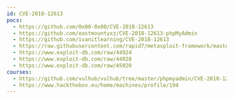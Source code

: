 ```yaml
---
id: CVE-2018-12613
pocs:
  - https://github.com/0x00-0x00/CVE-2018-12613
  - https://github.com/eastmountyxz/CVE-2018-12613-phpMyAdmin
  - https://github.com/ivanitlearning/CVE-2018-12613
  - https://raw.githubusercontent.com/rapid7/metasploit-framework/master/modules/exploits/multi/http/phpmyadmin_lfi_rce.rb
  - https://www.exploit-db.com/raw/44924
  - https://www.exploit-db.com/raw/44928
  - https://www.exploit-db.com/raw/45020
courses:
  - https://github.com/vulhub/vulhub/tree/master/phpmyadmin/CVE-2018-12613
  - https://www.hackthebox.eu/home/machines/profile/194
---
```

